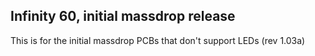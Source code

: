 ## Infinity 60, initial massdrop release
This is for the initial massdrop PCBs that don't support LEDs (rev 1.03a)
